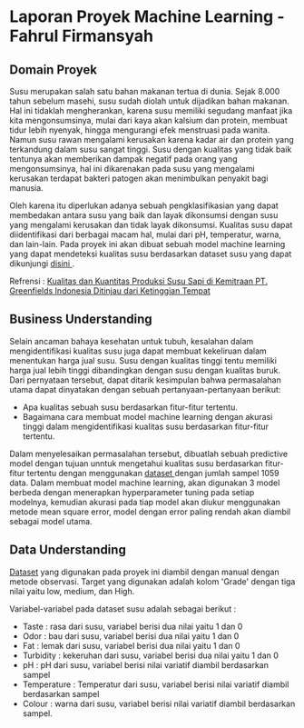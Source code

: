 # Laporan Proyek Machine Learning - Fahrul Firmansyah

## Domain Proyek 

Susu merupakan salah satu bahan makanan tertua di dunia. Sejak 8.000 tahun sebelum masehi, susu sudah diolah untuk dijadikan bahan makanan. Hal ini tidaklah mengherankan, karena susu memiliki segudang manfaat jika kita mengonsumsinya, mulai dari kaya akan kalsium dan protein, membuat tidur lebih nyenyak, hingga mengurangi efek menstruasi pada wanita. Namun susu rawan mengalami kerusakan karena kadar air dan protein yang terkandung dalam susu sangat tinggi. Susu dengan kualitas yang tidak baik tentunya akan memberikan dampak negatif pada orang yang mengonsumsinya, hal ini dikarenakan pada susu yang mengalami kerusakan terdapat bakteri patogen akan menimbulkan penyakit bagi manusia. 

Oleh karena itu diperlukan adanya sebuah pengklasifikasian yang dapat membedakan antara susu yang baik dan layak dikonsumsi dengan susu yang mengalami kerusakan dan tidak layak dikonsumsi. Kualitas susu dapat diidentifikasi dari berbagai macam hal, mulai dari pH, temperatur, warna, dan lain-lain. Pada proyek ini akan dibuat sebuah model machine learning yang dapat mendeteksi kualitas susu berdasarkan dataset susu yang dapat dikunjungi <a href="https://www.kaggle.com/datasets/cpluzshrijayan/milkquality"> disini </a>.

Refrensi  : [Kualitas dan Kuantitas Produksi Susu Sapi di Kemitraan PT. Greenfields Indonesia Ditinjau dari Ketinggian Tempat](https://ejournal.unib.ac.id/index.php/jspi/article/view/12295)

## Business Understanding
Selain ancaman bahaya kesehatan untuk tubuh, kesalahan dalam mengidentifikasi kualitas susu juga dapat membuat kekeliruan dalam menentukan harga jual susu. Susu dengan kualitas tinggi tentu memiliki harga jual lebih tinggi dibandingkan dengan susu dengan kualitas buruk. Dari pernyataan tersebut, dapat ditarik kesimpulan bahwa permasalahan utama dapat dinyatakan dengan sebuah pertanyaan-pertanyaan berikut:
- Apa kualitas sebuah susu berdasarkan fitur-fitur tertentu.
- Bagaimana cara membuat model machine learning dengan akurasi tinggi dalam mengidentifikasi kualitas susu berdasarkan fitur-fitur tertentu.

Dalam menyelesaikan permasalahan tersebut, dibuatlah sebuah predictive model dengan tujuan unntuk mengetahui kualitas susu berdasarkan fitur-fitur tertentu dengan menggunakan <a href="https://www.kaggle.com/datasets/cpluzshrijayan/milkquality"> dataset </a> dengan jumlah sampel 1059 data. Dalam membuat model machine learning, akan digunakan 3 model berbeda dengan menerapkan hyperparameter tuning pada setiap modelnya, kemudian akurasi pada tiap model akan diukur menggunakan  metode mean square error, model dengan error paling rendah akan diambil sebagai model utama.

## Data Understanding
<a href="https://www.kaggle.com/datasets/cpluzshrijayan/milkquality">Dataset</a> yang digunakan pada proyek ini diambil dengan manual dengan metode observasi. Target yang digunakan adalah kolom 'Grade' dengan tiga nilai yaitu low, medium, dan High.

Variabel-variabel pada dataset susu adalah sebagai berikut :
- Taste       : rasa dari susu, variabel berisi dua nilai yaitu 1 dan 0
- Odor        : bau dari susu, variabel berisi dua nilai yaitu 1 dan 0
- Fat         : lemak dari susu, variabel berisi dua nilai yaitu 1 dan 0
- Turbidity   : kekeruhan dari susu, variabel berisi dua nilai yaitu 1 dan 0
- pH          : pH dari susu, variabel berisi nilai variatif diambil berdasarkan sampel
- Temperature : Temperatur dari susu, variabel berisi nilai variatif diambil berdasarkan sampel
- Colour      : warna dari susu, variabel berisi nilai variatif diambil berdasarkan sampel. 

